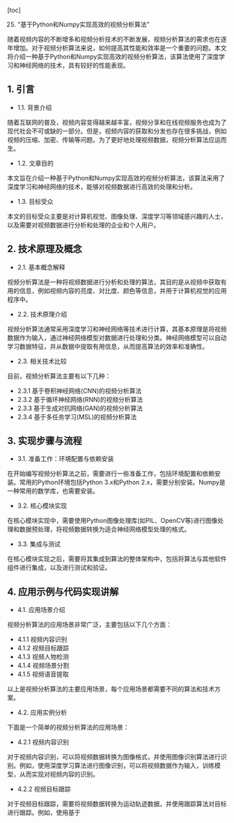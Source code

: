 
[toc]                    
                
                
25. "基于Python和Numpy实现高效的视频分析算法"

随着视频内容的不断增多和视频分析技术的不断发展，视频分析算法的需求也在逐年增加。对于视频分析算法来说，如何提高其性能和效率是一个重要的问题。本文将介绍一种基于Python和Numpy实现高效的视频分析算法，该算法使用了深度学习和神经网络的技术，具有较好的性能表现。

## 1. 引言

- 1.1. 背景介绍

随着互联网的普及，视频内容变得越来越丰富，视频分享和在线视频服务也成为了现代社会不可或缺的一部分。但是，视频内容的获取和分发也存在很多挑战，例如视频的压缩、加密、传输等问题。为了更好地处理视频数据，视频分析算法应运而生。
- 1.2. 文章目的

本文旨在介绍一种基于Python和Numpy实现高效的视频分析算法，该算法采用了深度学习和神经网络的技术，能够对视频数据进行高效的处理和分析。
- 1.3. 目标受众

本文的目标受众主要是对计算机视觉、图像处理、深度学习等领域感兴趣的人士，以及需要对视频数据进行分析和处理的企业和个人用户。

## 2. 技术原理及概念

- 2.1. 基本概念解释

视频分析算法是一种将视频数据进行分析和处理的算法，其目的是从视频中获取有用的信息，例如视频内容的亮度、对比度、颜色等信息，并用于计算机视觉的应用程序中。
- 2.2. 技术原理介绍

视频分析算法通常采用深度学习和神经网络等技术进行计算，其基本原理是将视频数据作为输入，通过神经网络模型对数据进行处理和分类。神经网络模型可以自动学习数据特征，并从数据中提取有用信息，从而提高算法的效率和准确性。
- 2.3. 相关技术比较

目前，视频分析算法主要有以下几种：

- 2.3.1 基于卷积神经网络(CNN)的视频分析算法
- 2.3.2 基于循环神经网络(RNN)的视频分析算法
- 2.3.3 基于生成对抗网络(GAN)的视频分析算法
- 2.3.4 基于多任务学习(MSL)的视频分析算法

## 3. 实现步骤与流程

- 3.1. 准备工作：环境配置与依赖安装

在开始编写视频分析算法之前，需要进行一些准备工作，包括环境配置和依赖安装。常用的Python环境包括Python 3.x和Python 2.x，需要分别安装。Numpy是一种常用的数学库，也需要安装。

- 3.2. 核心模块实现

在核心模块实现中，需要使用Python图像处理库(如PIL、OpenCV等)进行图像处理和数据预处理，将视频数据转换为适合神经网络模型处理的格式。

- 3.3. 集成与测试

在核心模块实现之后，需要将其集成到算法的整体架构中，包括将算法与其他软件组件进行集成，以及进行测试和验证。

## 4. 应用示例与代码实现讲解

- 4.1. 应用场景介绍

视频分析算法的应用场景非常广泛，主要包括以下几个方面：

- 4.1.1 视频内容识别
- 4.1.2 视频目标跟踪
- 4.1.3 视频人物检测
- 4.1.4 视频场景分割
- 4.1.5 视频语音提取

以上是视频分析算法的主要应用场景，每个应用场景都需要不同的算法和技术方案。

- 4.2. 应用实例分析

下面是一个简单的视频分析算法的应用场景：

- 4.2.1 视频内容识别

对于视频内容识别，可以将视频数据转换为图像格式，并使用图像识别算法进行识别。例如，使用深度学习算法进行图像识别，可以将视频数据作为输入，训练模型，从而实现对视频内容的识别。

- 4.2.2 视频目标跟踪

对于视频目标跟踪，需要将视频数据转换为运动轨迹数据，并使用跟踪算法对目标进行跟踪。例如，使用基于

